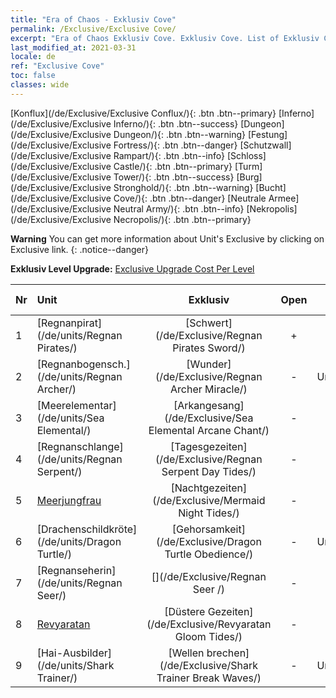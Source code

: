 ```yaml
---
title: "Era of Chaos - Exklusiv Cove"
permalink: /Exclusive/Exclusive Cove/
excerpt: "Era of Chaos Exklusiv Cove. Exklusiv Cove. List of Exklusiv Cove in Era of Chaos"
last_modified_at: 2021-03-31
locale: de
ref: "Exclusive Cove"
toc: false
classes: wide
---
```

 [Konflux](/de/Exclusive/Exclusive Conflux/){: .btn .btn--primary} [Inferno](/de/Exclusive/Exclusive Inferno/){: .btn .btn--success} [Dungeon](/de/Exclusive/Exclusive Dungeon/){: .btn .btn--warning} [Festung](/de/Exclusive/Exclusive Fortress/){: .btn .btn--danger} [Schutzwall](/de/Exclusive/Exclusive Rampart/){: .btn .btn--info} [Schloss](/de/Exclusive/Exclusive Castle/){: .btn .btn--primary} [Turm](/de/Exclusive/Exclusive Tower/){: .btn .btn--success} [Burg](/de/Exclusive/Exclusive Stronghold/){: .btn .btn--warning} [Bucht](/de/Exclusive/Exclusive Cove/){: .btn .btn--danger} [Neutrale Armee](/de/Exclusive/Exclusive Neutral Army/){: .btn .btn--info} [Nekropolis](/de/Exclusive/Exclusive Necropolis/){: .btn .btn--primary} 

**Warning** You can get more information about Unit's Exclusive by clicking on Exclusive link. 
{: .notice--danger}

 **Exklusiv Level Upgrade:** [Exclusive Upgrade Cost Per Level](/Exclusive/ExclusiveUpgradeCostPerLevel/)

  | Nr |         Unit        | Exklusiv | Open  |    Type   |  Item to Rank UP      |  Skin   |
  |:---|:--------------------|:-------------:|:-----:|:---------:|:---------------------:|:-------:|
  | 1  | [Regnanpirat](/de/units/Regnan Pirates/) | [Schwert](/de/Exclusive/Regnan Pirates Sword/) | + | Aufladung | [Schwert-Token](/de/Items/con_912/) | - |
  | 2  | [Regnanbogensch.](/de/units/Regnan Archer/) | [Wunder](/de/Exclusive/Regnan Archer Miracle/) | - | Unterstützung | - | - |
  | 3  | [Meerelementar](/de/units/Sea Elemental/) | [Arkangesang](/de/Exclusive/Sea Elemental Arcane Chant/) | - | Aufladung | [Arkangesang-Token](/de/Items/con_915/) | - |
  | 4  | [Regnanschlange](/de/units/Regnan Serpent/) | [Tagesgezeiten](/de/Exclusive/Regnan Serpent Day Tides/) | - | Fernkampf | [Tagesgezeiten-Token](/de/Items/con_1003/) | [Tagesgezeiten-Spezialskin](/de/Items/con_671/) |
  | 5  | [Meerjungfrau](/de/units/Mermaid/) | [Nachtgezeiten](/de/Exclusive/Mermaid Night Tides/) | - | Fernkampf | [Nachtgezeiten-Token](/de/Items/con_1004/) | [Nachtgezeiten-Spezialskin](/de/Items/con_672/) |
  | 6  | [Drachenschildkröte](/de/units/Dragon Turtle/) | [Gehorsamkeit](/de/Exclusive/Dragon Turtle Obedience/) | - | Unterstützung | [Gehorsamkeit-Token](/de/Items/con_1005/) | [Gehorsamkeit-Spezialskin](/de/Items/con_673/) |
  | 7  | [Regnanseherin](/de/units/Regnan Seer/) | [](/de/Exclusive/Regnan Seer /) | - | Hauptstadt | [„Stadt am Meer“-Bannerseele](/de/Items/con_1006/) | [Tool_2990709](/de/Items/con_674/) |
  | 8  | [Revyaratan](/de/units/Revyaratan/) | [Düstere Gezeiten](/de/Exclusive/Revyaratan Gloom Tides/) | - | Fernkampf | - | - |
  | 9  | [Hai-Ausbilder](/de/units/Shark Trainer/) | [Wellen brechen](/de/Exclusive/Shark Trainer Break Waves/) | - | Unterstützung | - | - |
